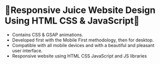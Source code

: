 # 🥤Responsive Juice Website Design Using HTML CSS & JavaScript🥝


- Contains CSS & GSAP animations.
- Developed first with the Mobile First methodology, then for desktop.
- Compatible with all mobile devices and with a beautiful and pleasant user interface.
- Responsive website using HTML CSS JavaScript and JS libraries
